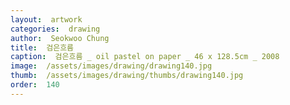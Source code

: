 ```yaml
---
layout:  artwork
categories:  drawing
author:  Seokwoo Chung
title:  검은흐름
caption:  검은흐름 _ oil pastel on paper _ 46 x 128.5cm _ 2008
image:  /assets/images/drawing/drawing140.jpg
thumb:  /assets/images/drawing/thumbs/drawing140.jpg
order:  140
---
```

